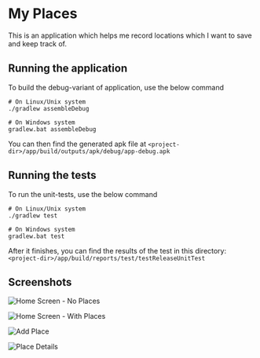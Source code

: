 # My Places

This is an application which helps me record locations which I want to save and keep track of.

## Running the application

To build the debug-variant of application, use the below command

```shell
# On Linux/Unix system
./gradlew assembleDebug

# On Windows system
gradlew.bat assembleDebug
```

You can then find the generated apk file at `<project-dir>/app/build/outputs/apk/debug/app-debug.apk`

## Running the tests

To run the unit-tests, use the below command

```shell
# On Linux/Unix system
./gradlew test

# On Windows system
gradlew.bat test
```

After it finishes, you can find the results of the test in this directory: `<project-dir>/app/build/reports/test/testReleaseUnitTest`

## Screenshots

![Home Screen - No Places](https://raw.githubusercontent.com/VarunBarad/my-places-android/master/screenshots/01%20No%20Saved%20Places.png)

![Home Screen - With Places](https://raw.githubusercontent.com/VarunBarad/my-places-android/master/screenshots/04%20Saved%20Places%20List.png)

![Add Place](https://raw.githubusercontent.com/VarunBarad/my-places-android/master/screenshots/02%20Add%20Place.png)

![Place Details](https://raw.githubusercontent.com/VarunBarad/my-places-android/master/screenshots/03%20Place%20Details.png)